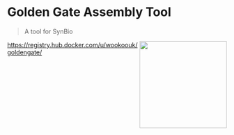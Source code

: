 # Golden Gate Assembly Tool

> A tool for SynBio

<img align="right" height="200" src="https://raw.githubusercontent.com/wookoouk/GoldenGate/master/public/gate2.png">

https://registry.hub.docker.com/u/wookoouk/goldengate/
